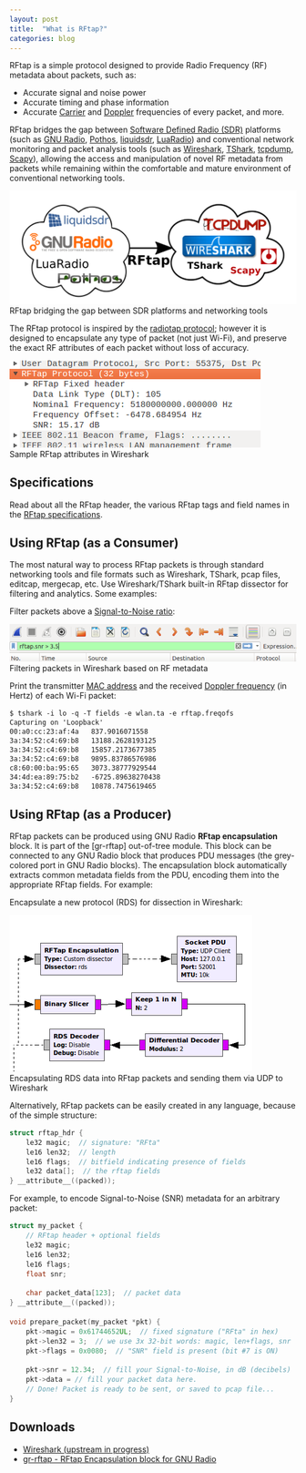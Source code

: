 ```yaml
---
layout: post
title:  "What is RFtap?"
categories: blog
---
```


RFtap is a simple protocol designed to provide Radio Frequency (RF) metadata about packets, such as:

* Accurate signal and noise power
* Accurate timing and phase information
* Accurate [Carrier](https://en.wikipedia.org/wiki/Carrier_frequency) and [Doppler](https://en.wikipedia.org/wiki/Doppler_effect) frequencies of every packet, and more.

RFtap bridges the gap between [Software Defined Radio (SDR)](https://en.wikipedia.org/wiki/Software-defined_radio) platforms (such as [GNU Radio](http://gnuradio.org/), [Pothos](http://www.pothosware.com/), [liquidsdr](http://liquidsdr.org/), [LuaRadio](http://luaradio.io/)) and conventional network monitoring and packet analysis tools (such as [Wireshark](https://www.wireshark.org/), [TShark](https://www.wireshark.org/docs/man-pages/tshark.html), [tcpdump](https://en.wikipedia.org/wiki/Tcpdump), [Scapy](https://en.wikipedia.org/wiki/Scapy)), allowing the access and manipulation of novel RF metadata from packets while remaining within the comfortable and mature environment of conventional networking tools.

<div class="imgcap">
<img src="/assets/rftap/rftap_cloud.png">
<div class="thecap">RFtap bridging the gap between SDR platforms and networking tools</div>
</div>

The RFtap protocol is inspired by the [radiotap protocol](http://www.radiotap.org/); however it is designed to encapsulate any type of packet (not just Wi-Fi), and preserve the exact RF attributes of each packet without loss of accuracy.

<div class="imgcap">
<img src="/assets/rftap/rftap_wireshark_tree.png">
<div class="thecap">Sample RFtap attributes in Wireshark</div>
</div>

## Specifications

Read about all the RFtap header, the various RFtap tags and field names in the [RFtap specifications](/specifications/).

## Using RFtap (as a Consumer)

The most natural way to process RFtap packets is through standard networking tools and file formats such as Wireshark, TShark, pcap files, editcap, mergecap, etc. Use Wireshark/TShark built-in RFtap dissector for filtering and analytics. Some examples:

Filter packets above a [Signal-to-Noise ratio](https://en.wikipedia.org/wiki/Signal-to-noise_ratio):

<div class="imgcap">
<img src="/assets/rftap/rftap_wireshark_filter.png">
<div class="thecap">Filtering packets in Wireshark based on RF metadata</div>
</div>

Print the transmitter [MAC address](https://en.wikipedia.org/wiki/MAC_address) and the received [Doppler frequency](https://en.wikipedia.org/wiki/Doppler_effect) (in Hertz) of each Wi-Fi packet:

```
$ tshark -i lo -q -T fields -e wlan.ta -e rftap.freqofs
Capturing on 'Loopback'
00:a0:cc:23:af:4a	837.9016071558
3a:34:52:c4:69:b8	13188.2628193125
3a:34:52:c4:69:b8	15857.2173677385
3a:34:52:c4:69:b8	9895.83786576986
c8:60:00:ba:95:65	3073.38777929544
34:4d:ea:89:75:b2	-6725.89638270438
3a:34:52:c4:69:b8	10878.7475619465
```

## Using RFtap (as a Producer)

RFtap packets can be produced using GNU Radio **RFtap encapsulation** block. It is part of the [gr-rftap] out-of-tree module. This block can be connected to any GNU Radio block that produces PDU messages (the grey-colored port in GNU Radio blocks). The encapsulation block automatically extracts common metadata fields from the PDU, encoding them into the appropriate RFtap fields. For example:

Encapsulate a new protocol (RDS) for dissection in Wireshark:

<div class="imgcap">
<img src="/assets/rftap/rftap_rds_encap.png">
<div class="thecap">Encapsulating RDS data into RFtap packets and sending them via UDP to Wireshark</div>
</div>

Alternatively, RFtap packets can be easily created in any language, because of the simple structure:

```c
struct rftap_hdr {
    le32 magic;  // signature: "RFta"
    le16 len32;  // length
    le16 flags;  // bitfield indicating presence of fields
    le32 data[];  // the rftap fields
} __attribute__((packed));
```

For example, to encode Signal-to-Noise (SNR) metadata for an arbitrary packet:

```c
struct my_packet {
    // RFtap header + optional fields
    le32 magic;
    le16 len32;
    le16 flags;
    float snr;

    char packet_data[123];  // packet data
} __attribute__((packed));

void prepare_packet(my_packet *pkt) {
    pkt->magic = 0x61744652UL;  // fixed signature ("RFta" in hex)
    pkt->len32 = 3;  // we use 3x 32-bit words: magic, len+flags, snr
    pkt->flags = 0x0080;  // "SNR" field is present (bit #7 is ON)

    pkt->snr = 12.34;  // fill your Signal-to-Noise, in dB (decibels)
    pkt->data = // fill your packet data here.
    // Done! Packet is ready to be sent, or saved to pcap file...
}
```

## Downloads

* [Wireshark (upstream in progress)](https://github.com/jonathanbrucker/wireshark/tree/rftap-for-upstream)
* [gr-rftap - RFtap Encapsulation block for GNU Radio](https://github.com/rftap/gr-rftap)
